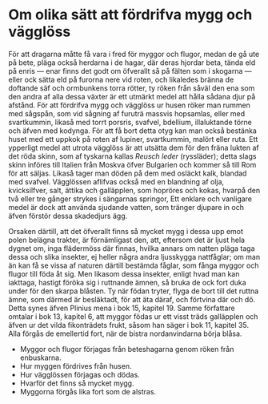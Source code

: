 # Om olika sätt att fördrifva mygg och vägglöss

För att dragarna måtte få vara i fred för myggor och flugor, medan de gå ute på bete, pläga också herdarna i de hagar, där deras hjordar beta, tända eld på enris — enar finns det godt om öfverallt så på fälten som i skogarna — eller ock sätta eld på furorna nere vid roten, och likaledes bränna de doftande säf och ormbunkens torra rötter, ty röken från såväl den ena som den andra af alla dessa växter är ett utmärkt medel att hålla sådana djur på afstånd. För att fördrifva mygg och vägglöss ur husen röker man rummen med sågspån, som vid sågning af furuträ massvis hopsamlas, eller med svartkummin, likaså med torrt porsris, svafvel, bdellium, illaluktande törne och äfven med kodynga. För att få bort detta otyg kan man också bestänka huset med ett uppkok på roten af lupiner, svartkummin, malört eller ruta. Ett ypperligt medel att utrota vägglöss är att utsätta dem för den fräna lukten af det röda skinn, som af tyskarna kallas *Reusch leder* (ryssläder); detta slags skinn införes till Italien från Moskva öfver Bulgarien och kommer så till Rom för att säljas. Likaså tager man döden på dem med osläckt kalk, blandad med svafvel. Vägglössen aflifvas också med en blandning af olja, kvicksilfver, salt, ättika och galläpplen, som hopröres och kokas, hvarpå den två eller tre gånger strykes i sängarnas springor, Ett enklare och vanligare medel är dock att använda sjudande vatten, som tränger djupare in och äfven förstör dessa skadedjurs ägg. 

Orsaken därtill, att det öfverallt finns så mycket mygg i dessa upp emot polen belägna trakter, är förnämligast den, att, eftersom det är ljust hela dygnet om, inga flädermöss där finnas, hvilka annars om natten pläga taga dessa och slika insekter, ej heller några andra ljusskygga nattfåglar; om man än kan få se vissa af naturen därtill bestämda fåglar, som fånga myggor och flugor till föda åt sig. Men likasom dessa insekter, enligt hvad man kan iakttaga, hastigt föröka sig i ruttnande ämnen, så bruka de ock fort duka under för den skarpa blåsten. Ty när födan tryter, flyga de bort till det ruttna ämne, som därmed är besläktadt, för att äta däraf, och förtvina där och dö. Detta synes äfven Plinius mena i bok 15, kapitel 19. Samme författare omtalar i bok 13, kapitel 6, att myggor födas ur ett visst träds galläpplen och äfven ur det vilda fikonträdets frukt, såsom han säger i bok 11, kapitel 35. Alla förgås de emellertid fort, när de bistra nordanvindarna börja blåsa. 

- Myggor och flugor förjagas från beteshagarna genom röken från enbuskarna.
- Hur myggen fördrives från husen.
- Hur vägglössen förjagas och dödas.
- Hvarför det finns så mycket mygg.
- Myggorna förgås lika fort som de alstras.